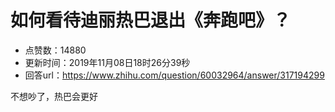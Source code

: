 # 如何看待迪丽热巴退出《奔跑吧》？
- 点赞数：14880
- 更新时间：2019年11月08日18时26分39秒
- 回答url：https://www.zhihu.com/question/60032964/answer/317194299
<body>
 <p data-pid="soGAEJZ5">不想吵了，热巴会更好</p>
</body>